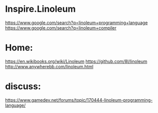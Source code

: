# Inspire.Linoleum
https://www.google.com/search?q=linoleum+programming+language https://www.google.com/search?q=linoleum+compiler

# Home:
https://en.wikibooks.org/wiki/Linoleum https://github.com/8l/linoleum
http://www.anywherebb.com/linoleum.html

# discuss:
https://www.gamedev.net/forums/topic/170444-linoleum-programming-language/
